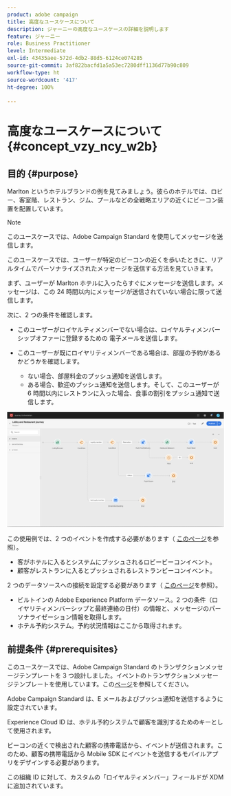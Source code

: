 ```yaml
---
product: adobe campaign
title: 高度なユースケースについて
description: ジャーニーの高度なユースケースの詳細を説明します
feature: ジャーニー
role: Business Practitioner
level: Intermediate
exl-id: 43435aee-572d-4db2-88d5-6124ce074285
source-git-commit: 3af822bacfd1a5a53ec7280dff1136d77b90c809
workflow-type: ht
source-wordcount: '417'
ht-degree: 100%

---
```


# 高度なユースケースについて{#concept_vzy_ncy_w2b}

## 目的 {#purpose}

Marlton というホテルブランドの例を見てみましょう。彼らのホテルでは、ロビー、客室階、レストラン、ジム、プールなどの全戦略エリアの近くにビーコン装置を配置しています。

>[!NOTE]
>
>このユースケースでは、Adobe Campaign Standard を使用してメッセージを送信します。

このユースケースでは、ユーザーが特定のビーコンの近くを歩いたときに、リアルタイムでパーソナライズされたメッセージを送信する方法を見ていきます。

まず、ユーザーが Marlton ホテルに入ったらすぐにメッセージを送信します。メッセージは、この 24 時間以内にメッセージが送信されていない場合に限って送信します。

次に、2 つの条件を確認します。

* このユーザーがロイヤルティメンバーでない場合は、ロイヤルティメンバーシップオファーに登録するための 電子メールを送信します。

* このユーザーが既にロイヤリティメンバーである場合は、部屋の予約があるかどうかを確認します。
   * ない場合、部屋料金のプッシュ通知を送信します。
   * ある場合、歓迎のプッシュ通知を送信します。そして、このユーザーが 6 時間以内にレストランに入った場合、食事の割引をプッシュ通知で送信します。

![](../assets/journeyuc2_29.png)

この使用例では、2 つのイベントを作成する必要があります（ [このページ](../usecase/configuring-the-events.md)を参照）。

* 客がホテルに入るとシステムにプッシュされるロビービーコンイベント。
* 顧客がレストランに入るとプッシュされるレストランビーコンイベント。

2 つのデータソースへの接続を設定する必要があります（ [このページ](../usecase/configuring-the-data-sources.md)を参照）。

* ビルトインの Adobe Experience Platform データソース。2 つの条件（ロイヤリティメンバーシップと最終連絡の日付）の情報と、メッセージのパーソナライゼーション情報を取得します。
* ホテル予約システム。予約状況情報はここから取得されます。

## 前提条件 {#prerequisites}

このユースケースでは、Adobe Campaign Standard のトランザクションメッセージテンプレートを 3 つ設計しました。イベントのトランザクションメッセージテンプレートを使用しています。この[ページ](https://experienceleague.adobe.com/docs/campaign-standard/using/communication-channels/transactional-messaging/getting-started-with-transactional-msg.html?lang=ja)を参照してください。

Adobe Campaign Standard は、E メールおよびプッシュ通知を送信するように設定されています。

Experience Cloud ID は、ホテル予約システムで顧客を識別するためのキーとして使用されます。

ビーコンの近くで検出された顧客の携帯電話から、イベントが送信されます。このため、顧客の携帯電話から Mobile SDK にイベントを送信するモバイルアプリをデザインする必要があります。

この組織 ID に対して、カスタムの「ロイヤルティメンバー」フィールドが XDM に追加されています。
